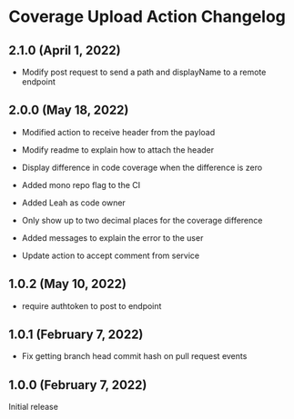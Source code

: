 # Coverage Upload Action Changelog

## 2.1.0 (April 1, 2022)

- Modify post request to send a path and displayName to a remote endpoint

## 2.0.0 (May 18, 2022)

- Modified action to receive header from the payload
- Modify readme to explain how to attach the header

- Display difference in code coverage when the difference is zero
- Added mono repo flag to the CI
- Added Leah as code owner
- Only show up to two decimal places for the coverage difference
- Added messages to explain the error to the user
- Update action to accept comment from service

## 1.0.2 (May 10, 2022)

- require authtoken to post to endpoint

## 1.0.1 (February 7, 2022)

- Fix getting branch head commit hash on pull request events

## 1.0.0 (February 7, 2022)

Initial release
